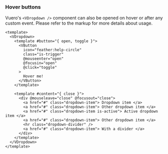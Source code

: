 ### Hover buttons

Vuero's `<VDropdown />` component can also be opened
on hover or after any custom event.
Please refer to the markup for more details about usage.

<!--code-->

```vue
<template>
  <VDropdown>
    <template #button="{ open, toggle }">
      <VButton
        icon="feather:help-circle"
        class="is-trigger"
        @mouseenter="open"
        @focusin="open"
        @click="toggle"
      >
        Hover me!
      </VButton>
    </template>

    <template #content="{ close }">
      <div @mouseleave="close" @focusout="close">
        <a href="#" class="dropdown-item"> Dropdown item </a>
        <a href="#" class="dropdown-item"> Other dropdown item </a>
        <a href="#" class="dropdown-item is-active"> Active dropdown item </a>
        <a href="#" class="dropdown-item"> Other dropdown item </a>
        <hr class="dropdown-divider" />
        <a href="#" class="dropdown-item"> With a divider </a>
      </div>
    </template>
  </VDropdown>
</template>
```

<!--/code-->

<!--example-->

<div class="field is-grouped">
  <div class="control">
    <VDropdown>
      <template #button="{ open, toggle }">
        <VButton
          icon="feather:alert-triangle"
          class="is-trigger"
          color="warning"
          @mouseenter="open"
          @focusin="open"
          @click="toggle"
        >
          Hover me!
        </VButton>
      </template>
      <template #content="{ close }">
        <div @mouseleave="close" @focusout="close">
          <a href="#" class="dropdown-item"> Dropdown item </a>
          <a href="#" class="dropdown-item"> Other dropdown item </a>
          <a href="#" class="dropdown-item is-active"> Active dropdown item </a>
          <a href="#" class="dropdown-item"> Other dropdown item </a>
          <hr class="dropdown-divider" />
          <a href="#" class="dropdown-item"> With a divider </a>
        </div>
      </template>
    </VDropdown>
  </div>

  <div class="control">
    <VDropdown title="Primary button" up>
      <template #button="{ open, toggle }">
        <VButton
          icon="feather:help-circle"
          class="is-trigger"
          @mouseenter="open"
          @focusin="open"
          @click="toggle"
        >
          Hover me!
        </VButton>
      </template>
      <template #content="{ close }">
        <div @mouseleave="close" @focusout="close">
          <a href="#" class="dropdown-item"> Dropdown item </a>
          <a href="#" class="dropdown-item"> Other dropdown item </a>
          <a href="#" class="dropdown-item is-active"> Active dropdown item </a>
          <a href="#" class="dropdown-item"> Other dropdown item </a>
          <hr class="dropdown-divider" />
          <a href="#" class="dropdown-item"> With a divider </a>
        </div>
      </template>
    </VDropdown>
  </div>
</div>

<!--/example-->
